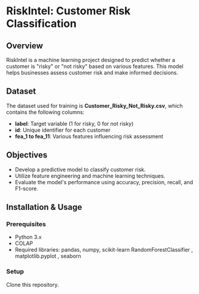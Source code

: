 # RiskIntel: Customer Risk Classification

## Overview
RiskIntel is a machine learning project designed to predict whether a customer is "risky" or "not risky" based on various features. This model helps businesses assess customer risk and make informed decisions.

## Dataset
The dataset used for training is **Customer_Risky_Not_Risky.csv**, which contains the following columns:
- **label**: Target variable (1 for risky, 0 for not risky)
- **id**: Unique identifier for each customer
- **fea_1 to fea_11**: Various features influencing risk assessment

## Objectives
- Develop a predictive model to classify customer risk.
- Utilize feature engineering and machine learning techniques.
- Evaluate the model's performance using accuracy, precision, recall, and F1-score.

## Installation & Usage
### Prerequisites
- Python 3.x
- COLAP 
- Required libraries: pandas, numpy, scikit-learn RandomForestClassifier , matplotlib.pyplot , seaborn

### Setup
Clone this repository.
